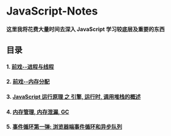 # JavaScript-Notes

#### 这里我将花费大量时间去深入 JavaScript 学习较底层及重要的东西

## 目录

#### 1. [前戏--进程与线程](https://github.com/blackCY/blog-JavaScript/issues/4)
#### 2. [前戏--内存分配](https://github.com/blackCY/blog-JavaScript/issues/5)
#### 3. [JavaScript 运行原理 之 引擎, 运行时, 调用堆栈的概述](https://github.com/blackCY/blog-JavaScript/issues/1)
#### 4. [内存管理, 内存泄漏, GC](https://github.com/blackCY/blog-JavaScript/issues/2)
#### 5. [事件循环第一弹: 浏览器端事件循环和异步队列](https://github.com/blackCY/blog-JavaScript/issues/3)
